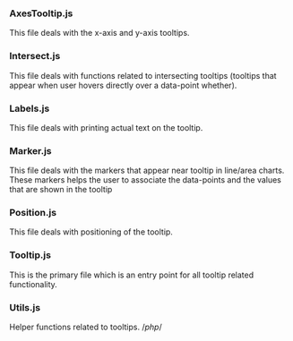 ### AxesTooltip.js
This file deals with the x-axis and y-axis tooltips.

### Intersect.js
This file deals with functions related to intersecting tooltips (tooltips that appear when user hovers directly over a data-point whether).

### Labels.js
This file deals with printing actual text on the tooltip.

### Marker.js
This file deals with the markers that appear near tooltip in line/area charts.  These markers helps the user to associate the data-points and the values that are shown in the tooltip

### Position.js
This file deals with positioning of the tooltip.

### Tooltip.js
This is the primary file which is an entry point for all tooltip related functionality.

### Utils.js
Helper functions related to tooltips.
 /*php*/
